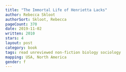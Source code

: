 ```yaml
---
title: "The Immortal Life of Henrietta Lacks"
author: Rebecca Skloot
authorSort: Skloot, Rebecca
pageCount: 370
date: 2019-11-02
written: 2010
stars: 4
layout: post
category: book
tags: read unreviewed non-fiction biology sociology
mapping: USA, North America
gender: f
---
```

